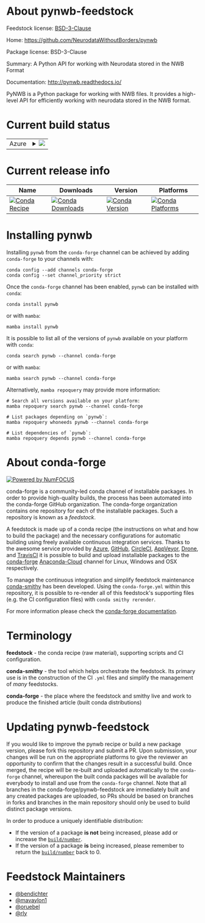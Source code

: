 About pynwb-feedstock
=====================

Feedstock license: [BSD-3-Clause](https://github.com/conda-forge/pynwb-feedstock/blob/main/LICENSE.txt)

Home: https://github.com/NeurodataWithoutBorders/pynwb

Package license: BSD-3-Clause

Summary: A Python API for working with Neurodata stored in the NWB Format

Documentation: http://pynwb.readthedocs.io/

PyNWB is a Python package for working with NWB files. It provides a
high-level API for efficiently working with neurodata stored in the
NWB format.


Current build status
====================


<table>
    
  <tr>
    <td>Azure</td>
    <td>
      <details>
        <summary>
          <a href="https://dev.azure.com/conda-forge/feedstock-builds/_build/latest?definitionId=5703&branchName=main">
            <img src="https://dev.azure.com/conda-forge/feedstock-builds/_apis/build/status/pynwb-feedstock?branchName=main">
          </a>
        </summary>
        <table>
          <thead><tr><th>Variant</th><th>Status</th></tr></thead>
          <tbody><tr>
              <td>linux_64_python3.10.____cpython</td>
              <td>
                <a href="https://dev.azure.com/conda-forge/feedstock-builds/_build/latest?definitionId=5703&branchName=main">
                  <img src="https://dev.azure.com/conda-forge/feedstock-builds/_apis/build/status/pynwb-feedstock?branchName=main&jobName=linux&configuration=linux%20linux_64_python3.10.____cpython" alt="variant">
                </a>
              </td>
            </tr><tr>
              <td>linux_64_python3.11.____cpython</td>
              <td>
                <a href="https://dev.azure.com/conda-forge/feedstock-builds/_build/latest?definitionId=5703&branchName=main">
                  <img src="https://dev.azure.com/conda-forge/feedstock-builds/_apis/build/status/pynwb-feedstock?branchName=main&jobName=linux&configuration=linux%20linux_64_python3.11.____cpython" alt="variant">
                </a>
              </td>
            </tr><tr>
              <td>linux_64_python3.8.____cpython</td>
              <td>
                <a href="https://dev.azure.com/conda-forge/feedstock-builds/_build/latest?definitionId=5703&branchName=main">
                  <img src="https://dev.azure.com/conda-forge/feedstock-builds/_apis/build/status/pynwb-feedstock?branchName=main&jobName=linux&configuration=linux%20linux_64_python3.8.____cpython" alt="variant">
                </a>
              </td>
            </tr><tr>
              <td>linux_64_python3.9.____cpython</td>
              <td>
                <a href="https://dev.azure.com/conda-forge/feedstock-builds/_build/latest?definitionId=5703&branchName=main">
                  <img src="https://dev.azure.com/conda-forge/feedstock-builds/_apis/build/status/pynwb-feedstock?branchName=main&jobName=linux&configuration=linux%20linux_64_python3.9.____cpython" alt="variant">
                </a>
              </td>
            </tr><tr>
              <td>linux_aarch64_python3.10.____cpython</td>
              <td>
                <a href="https://dev.azure.com/conda-forge/feedstock-builds/_build/latest?definitionId=5703&branchName=main">
                  <img src="https://dev.azure.com/conda-forge/feedstock-builds/_apis/build/status/pynwb-feedstock?branchName=main&jobName=linux&configuration=linux%20linux_aarch64_python3.10.____cpython" alt="variant">
                </a>
              </td>
            </tr><tr>
              <td>linux_aarch64_python3.11.____cpython</td>
              <td>
                <a href="https://dev.azure.com/conda-forge/feedstock-builds/_build/latest?definitionId=5703&branchName=main">
                  <img src="https://dev.azure.com/conda-forge/feedstock-builds/_apis/build/status/pynwb-feedstock?branchName=main&jobName=linux&configuration=linux%20linux_aarch64_python3.11.____cpython" alt="variant">
                </a>
              </td>
            </tr><tr>
              <td>linux_aarch64_python3.8.____cpython</td>
              <td>
                <a href="https://dev.azure.com/conda-forge/feedstock-builds/_build/latest?definitionId=5703&branchName=main">
                  <img src="https://dev.azure.com/conda-forge/feedstock-builds/_apis/build/status/pynwb-feedstock?branchName=main&jobName=linux&configuration=linux%20linux_aarch64_python3.8.____cpython" alt="variant">
                </a>
              </td>
            </tr><tr>
              <td>linux_aarch64_python3.9.____cpython</td>
              <td>
                <a href="https://dev.azure.com/conda-forge/feedstock-builds/_build/latest?definitionId=5703&branchName=main">
                  <img src="https://dev.azure.com/conda-forge/feedstock-builds/_apis/build/status/pynwb-feedstock?branchName=main&jobName=linux&configuration=linux%20linux_aarch64_python3.9.____cpython" alt="variant">
                </a>
              </td>
            </tr><tr>
              <td>linux_ppc64le_python3.10.____cpython</td>
              <td>
                <a href="https://dev.azure.com/conda-forge/feedstock-builds/_build/latest?definitionId=5703&branchName=main">
                  <img src="https://dev.azure.com/conda-forge/feedstock-builds/_apis/build/status/pynwb-feedstock?branchName=main&jobName=linux&configuration=linux%20linux_ppc64le_python3.10.____cpython" alt="variant">
                </a>
              </td>
            </tr><tr>
              <td>linux_ppc64le_python3.11.____cpython</td>
              <td>
                <a href="https://dev.azure.com/conda-forge/feedstock-builds/_build/latest?definitionId=5703&branchName=main">
                  <img src="https://dev.azure.com/conda-forge/feedstock-builds/_apis/build/status/pynwb-feedstock?branchName=main&jobName=linux&configuration=linux%20linux_ppc64le_python3.11.____cpython" alt="variant">
                </a>
              </td>
            </tr><tr>
              <td>linux_ppc64le_python3.8.____cpython</td>
              <td>
                <a href="https://dev.azure.com/conda-forge/feedstock-builds/_build/latest?definitionId=5703&branchName=main">
                  <img src="https://dev.azure.com/conda-forge/feedstock-builds/_apis/build/status/pynwb-feedstock?branchName=main&jobName=linux&configuration=linux%20linux_ppc64le_python3.8.____cpython" alt="variant">
                </a>
              </td>
            </tr><tr>
              <td>linux_ppc64le_python3.9.____cpython</td>
              <td>
                <a href="https://dev.azure.com/conda-forge/feedstock-builds/_build/latest?definitionId=5703&branchName=main">
                  <img src="https://dev.azure.com/conda-forge/feedstock-builds/_apis/build/status/pynwb-feedstock?branchName=main&jobName=linux&configuration=linux%20linux_ppc64le_python3.9.____cpython" alt="variant">
                </a>
              </td>
            </tr><tr>
              <td>osx_64_python3.10.____cpython</td>
              <td>
                <a href="https://dev.azure.com/conda-forge/feedstock-builds/_build/latest?definitionId=5703&branchName=main">
                  <img src="https://dev.azure.com/conda-forge/feedstock-builds/_apis/build/status/pynwb-feedstock?branchName=main&jobName=osx&configuration=osx%20osx_64_python3.10.____cpython" alt="variant">
                </a>
              </td>
            </tr><tr>
              <td>osx_64_python3.11.____cpython</td>
              <td>
                <a href="https://dev.azure.com/conda-forge/feedstock-builds/_build/latest?definitionId=5703&branchName=main">
                  <img src="https://dev.azure.com/conda-forge/feedstock-builds/_apis/build/status/pynwb-feedstock?branchName=main&jobName=osx&configuration=osx%20osx_64_python3.11.____cpython" alt="variant">
                </a>
              </td>
            </tr><tr>
              <td>osx_64_python3.8.____cpython</td>
              <td>
                <a href="https://dev.azure.com/conda-forge/feedstock-builds/_build/latest?definitionId=5703&branchName=main">
                  <img src="https://dev.azure.com/conda-forge/feedstock-builds/_apis/build/status/pynwb-feedstock?branchName=main&jobName=osx&configuration=osx%20osx_64_python3.8.____cpython" alt="variant">
                </a>
              </td>
            </tr><tr>
              <td>osx_64_python3.9.____cpython</td>
              <td>
                <a href="https://dev.azure.com/conda-forge/feedstock-builds/_build/latest?definitionId=5703&branchName=main">
                  <img src="https://dev.azure.com/conda-forge/feedstock-builds/_apis/build/status/pynwb-feedstock?branchName=main&jobName=osx&configuration=osx%20osx_64_python3.9.____cpython" alt="variant">
                </a>
              </td>
            </tr><tr>
              <td>osx_arm64_python3.10.____cpython</td>
              <td>
                <a href="https://dev.azure.com/conda-forge/feedstock-builds/_build/latest?definitionId=5703&branchName=main">
                  <img src="https://dev.azure.com/conda-forge/feedstock-builds/_apis/build/status/pynwb-feedstock?branchName=main&jobName=osx&configuration=osx%20osx_arm64_python3.10.____cpython" alt="variant">
                </a>
              </td>
            </tr><tr>
              <td>osx_arm64_python3.11.____cpython</td>
              <td>
                <a href="https://dev.azure.com/conda-forge/feedstock-builds/_build/latest?definitionId=5703&branchName=main">
                  <img src="https://dev.azure.com/conda-forge/feedstock-builds/_apis/build/status/pynwb-feedstock?branchName=main&jobName=osx&configuration=osx%20osx_arm64_python3.11.____cpython" alt="variant">
                </a>
              </td>
            </tr><tr>
              <td>osx_arm64_python3.8.____cpython</td>
              <td>
                <a href="https://dev.azure.com/conda-forge/feedstock-builds/_build/latest?definitionId=5703&branchName=main">
                  <img src="https://dev.azure.com/conda-forge/feedstock-builds/_apis/build/status/pynwb-feedstock?branchName=main&jobName=osx&configuration=osx%20osx_arm64_python3.8.____cpython" alt="variant">
                </a>
              </td>
            </tr><tr>
              <td>osx_arm64_python3.9.____cpython</td>
              <td>
                <a href="https://dev.azure.com/conda-forge/feedstock-builds/_build/latest?definitionId=5703&branchName=main">
                  <img src="https://dev.azure.com/conda-forge/feedstock-builds/_apis/build/status/pynwb-feedstock?branchName=main&jobName=osx&configuration=osx%20osx_arm64_python3.9.____cpython" alt="variant">
                </a>
              </td>
            </tr><tr>
              <td>win_64_python3.10.____cpython</td>
              <td>
                <a href="https://dev.azure.com/conda-forge/feedstock-builds/_build/latest?definitionId=5703&branchName=main">
                  <img src="https://dev.azure.com/conda-forge/feedstock-builds/_apis/build/status/pynwb-feedstock?branchName=main&jobName=win&configuration=win%20win_64_python3.10.____cpython" alt="variant">
                </a>
              </td>
            </tr><tr>
              <td>win_64_python3.11.____cpython</td>
              <td>
                <a href="https://dev.azure.com/conda-forge/feedstock-builds/_build/latest?definitionId=5703&branchName=main">
                  <img src="https://dev.azure.com/conda-forge/feedstock-builds/_apis/build/status/pynwb-feedstock?branchName=main&jobName=win&configuration=win%20win_64_python3.11.____cpython" alt="variant">
                </a>
              </td>
            </tr><tr>
              <td>win_64_python3.8.____cpython</td>
              <td>
                <a href="https://dev.azure.com/conda-forge/feedstock-builds/_build/latest?definitionId=5703&branchName=main">
                  <img src="https://dev.azure.com/conda-forge/feedstock-builds/_apis/build/status/pynwb-feedstock?branchName=main&jobName=win&configuration=win%20win_64_python3.8.____cpython" alt="variant">
                </a>
              </td>
            </tr><tr>
              <td>win_64_python3.9.____cpython</td>
              <td>
                <a href="https://dev.azure.com/conda-forge/feedstock-builds/_build/latest?definitionId=5703&branchName=main">
                  <img src="https://dev.azure.com/conda-forge/feedstock-builds/_apis/build/status/pynwb-feedstock?branchName=main&jobName=win&configuration=win%20win_64_python3.9.____cpython" alt="variant">
                </a>
              </td>
            </tr>
          </tbody>
        </table>
      </details>
    </td>
  </tr>
</table>

Current release info
====================

| Name | Downloads | Version | Platforms |
| --- | --- | --- | --- |
| [![Conda Recipe](https://img.shields.io/badge/recipe-pynwb-green.svg)](https://anaconda.org/conda-forge/pynwb) | [![Conda Downloads](https://img.shields.io/conda/dn/conda-forge/pynwb.svg)](https://anaconda.org/conda-forge/pynwb) | [![Conda Version](https://img.shields.io/conda/vn/conda-forge/pynwb.svg)](https://anaconda.org/conda-forge/pynwb) | [![Conda Platforms](https://img.shields.io/conda/pn/conda-forge/pynwb.svg)](https://anaconda.org/conda-forge/pynwb) |

Installing pynwb
================

Installing `pynwb` from the `conda-forge` channel can be achieved by adding `conda-forge` to your channels with:

```
conda config --add channels conda-forge
conda config --set channel_priority strict
```

Once the `conda-forge` channel has been enabled, `pynwb` can be installed with `conda`:

```
conda install pynwb
```

or with `mamba`:

```
mamba install pynwb
```

It is possible to list all of the versions of `pynwb` available on your platform with `conda`:

```
conda search pynwb --channel conda-forge
```

or with `mamba`:

```
mamba search pynwb --channel conda-forge
```

Alternatively, `mamba repoquery` may provide more information:

```
# Search all versions available on your platform:
mamba repoquery search pynwb --channel conda-forge

# List packages depending on `pynwb`:
mamba repoquery whoneeds pynwb --channel conda-forge

# List dependencies of `pynwb`:
mamba repoquery depends pynwb --channel conda-forge
```


About conda-forge
=================

[![Powered by
NumFOCUS](https://img.shields.io/badge/powered%20by-NumFOCUS-orange.svg?style=flat&colorA=E1523D&colorB=007D8A)](https://numfocus.org)

conda-forge is a community-led conda channel of installable packages.
In order to provide high-quality builds, the process has been automated into the
conda-forge GitHub organization. The conda-forge organization contains one repository
for each of the installable packages. Such a repository is known as a *feedstock*.

A feedstock is made up of a conda recipe (the instructions on what and how to build
the package) and the necessary configurations for automatic building using freely
available continuous integration services. Thanks to the awesome service provided by
[Azure](https://azure.microsoft.com/en-us/services/devops/), [GitHub](https://github.com/),
[CircleCI](https://circleci.com/), [AppVeyor](https://www.appveyor.com/),
[Drone](https://cloud.drone.io/welcome), and [TravisCI](https://travis-ci.com/)
it is possible to build and upload installable packages to the
[conda-forge](https://anaconda.org/conda-forge) [Anaconda-Cloud](https://anaconda.org/)
channel for Linux, Windows and OSX respectively.

To manage the continuous integration and simplify feedstock maintenance
[conda-smithy](https://github.com/conda-forge/conda-smithy) has been developed.
Using the ``conda-forge.yml`` within this repository, it is possible to re-render all of
this feedstock's supporting files (e.g. the CI configuration files) with ``conda smithy rerender``.

For more information please check the [conda-forge documentation](https://conda-forge.org/docs/).

Terminology
===========

**feedstock** - the conda recipe (raw material), supporting scripts and CI configuration.

**conda-smithy** - the tool which helps orchestrate the feedstock.
                   Its primary use is in the construction of the CI ``.yml`` files
                   and simplify the management of *many* feedstocks.

**conda-forge** - the place where the feedstock and smithy live and work to
                  produce the finished article (built conda distributions)


Updating pynwb-feedstock
========================

If you would like to improve the pynwb recipe or build a new
package version, please fork this repository and submit a PR. Upon submission,
your changes will be run on the appropriate platforms to give the reviewer an
opportunity to confirm that the changes result in a successful build. Once
merged, the recipe will be re-built and uploaded automatically to the
`conda-forge` channel, whereupon the built conda packages will be available for
everybody to install and use from the `conda-forge` channel.
Note that all branches in the conda-forge/pynwb-feedstock are
immediately built and any created packages are uploaded, so PRs should be based
on branches in forks and branches in the main repository should only be used to
build distinct package versions.

In order to produce a uniquely identifiable distribution:
 * If the version of a package **is not** being increased, please add or increase
   the [``build/number``](https://docs.conda.io/projects/conda-build/en/latest/resources/define-metadata.html#build-number-and-string).
 * If the version of a package **is** being increased, please remember to return
   the [``build/number``](https://docs.conda.io/projects/conda-build/en/latest/resources/define-metadata.html#build-number-and-string)
   back to 0.

Feedstock Maintainers
=====================

* [@bendichter](https://github.com/bendichter/)
* [@mavaylon1](https://github.com/mavaylon1/)
* [@oruebel](https://github.com/oruebel/)
* [@rly](https://github.com/rly/)

